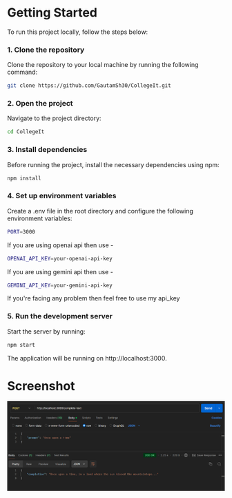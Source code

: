# Getting Started

To run this project locally, follow the steps below:

### 1. Clone the repository

Clone the repository to your local machine by running the following command:

```bash
git clone https://github.com/GautamSh30/CollegeIt.git
```

### 2. Open the project

Navigate to the project directory:

```bash
cd CollegeIt
```

### 3. Install dependencies

Before running the project, install the necessary dependencies using npm:

```bash
npm install
```

### 4. Set up environment variables

Create a .env file in the root directory and configure the following environment variables:

```bash
PORT=3000
```

If you are using openai api then use -

```bash
OPENAI_API_KEY=your-openai-api-key
```

If you are using gemini api then use -

```bash
GEMINI_API_KEY=your-gemini-api-key
```

If you're facing any problem then feel free to use my api_key

### 5. Run the development server

Start the server by running:

```bash
npm start
```

The application will be running on http://localhost:3000.

# Screenshot

<img src="./ss.png">
